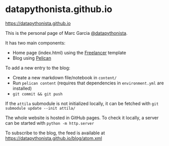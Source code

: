 # datapythonista.github.io

https://datapythonista.github.io

This is the personal page of Marc Garcia
[@datapythonista](https://datapythonista.github.io).

It has two main components:
- Home page (index.html) using the
  [Freelancer](http://startbootstrap.com/template-overviews/freelancer/)
  template
- Blog using [Pelican](https://blog.getpelican.com/)

To add a new entry to the blog:
- Create a new markdown file/notebook in `content/`
- Run `pelican content` (requires that dependencies in `environment.yml` are
  installed)
- `git commit && git push`

If the `attila` submodule is not initialized locally, it can be fetched with
`git submodule update --init attila/`

The whole website is hosted in GitHub pages. To check it locally, a server can
be started with `python -m http.server`

To subscribe to the blog, the feed is available at https://datapythonista.github.io/blog/atom.xml
